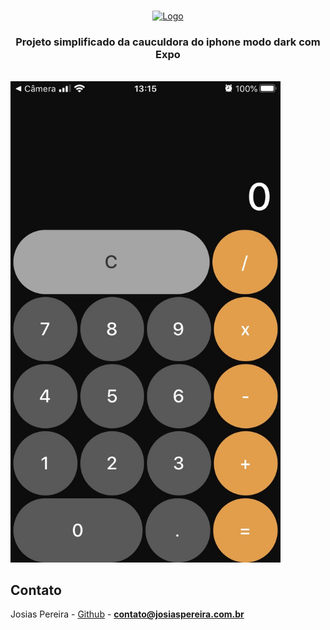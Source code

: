 <!--
*** Obrigado por estar vendo o nosso README. Se você tiver alguma sugestão
*** que possa melhorá-lo ainda mais dê um fork no repositório e crie uma Pull
*** Request ou abra uma Issue com a tag "sugestão".
*** Obrigado novamente! Agora vamos rodar esse projeto incrível :D
-->
<!-- PROJECT SHIELDS -->

<!-- PROJECT LOGO -->
<br />
<p align="center">
  <a href="https://josiaspereira.com.br">
    <img src="https://josiaspereira.com.br/wp-content/uploads/2019/10/cropped-oficial.png" width="432" height="105" alt="Logo">
  </a>

  <h3 align="center">Projeto simplificado da cauculdora do iphone modo dark com Expo</h3>
</p>
<br/>
  <img src="https://github.com/JosiasPereira/calculadora-iphone/blob/master/assets/print1.jpg" alt="print1" width="432" height="auto">
<!-- CONTACT -->

## Contato

Josias Pereira - [Github](https://github.com/josiaspereira) - **contato@josiaspereira.com.br**
